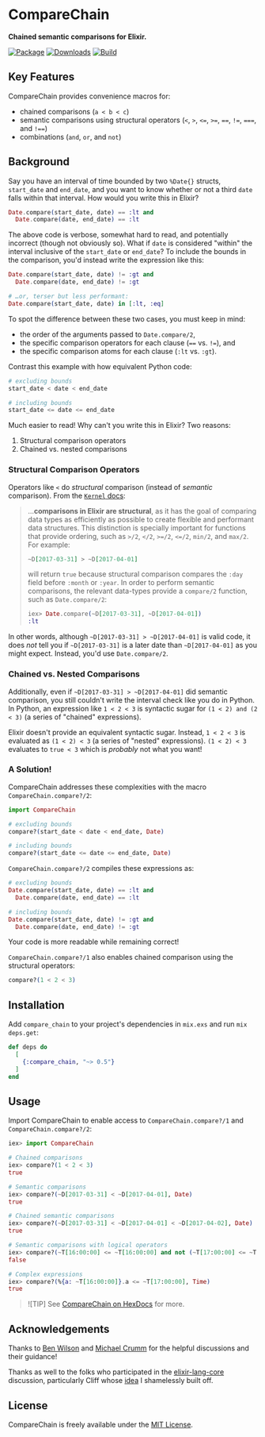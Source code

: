 # CompareChain

**Chained semantic comparisons for Elixir.**

[![Package](https://img.shields.io/hexpm/v/compare_chain?logo=elixir&style=for-the-badge)](https://hex.pm/packages/compare_chain)
[![Downloads](https://img.shields.io/hexpm/dt/compare_chain?logo=elixir&style=for-the-badge)](https://hex.pm/packages/compare_chain)
[![Build](https://img.shields.io/github/actions/workflow/status/CargoSense/compare_chain/ci.yml?branch=main&logo=github&style=for-the-badge)](https://github.com/CargoSense/compare_chain/actions/workflows/ci.yml)

## Key Features

CompareChain provides convenience macros for:

- chained comparisons (`a < b < c`)
- semantic comparisons using structural operators (`<`, `>`, `<=`, `>=`, `==`, `!=`, `===`, and `!==`)
- combinations (`and`, `or`, and `not`)

## Background

Say you have an interval of time bounded by two `%Date{}` structs, `start_date` and `end_date`, and you want to know whether or not a third `date` falls within that interval. How would you write this in Elixir?

```elixir
Date.compare(start_date, date) == :lt and
  Date.compare(date, end_date) == :lt
```

The above code is verbose, somewhat hard to read, and potentially incorrect (though not obviously so). What if `date` is considered "within" the interval inclusive of the `start_date` or `end_date`? To include the bounds in the comparison, you'd instead write the expression like this:

```elixir
Date.compare(start_date, date) != :gt and
  Date.compare(date, end_date) != :gt

# …or, terser but less performant:
Date.compare(start_date, date) in [:lt, :eq]
```

To spot the difference between these two cases, you must keep in mind:

- the order of the arguments passed to `Date.compare/2`,
- the specific comparison operators for each clause (`==` vs. `!=`), and
- the specific comparison atoms for each clause (`:lt` vs. `:gt`).

Contrast this example with how equivalent Python code:

```python
# excluding bounds
start_date < date < end_date

# including bounds
start_date <= date <= end_date
```

Much easier to read! Why can't you write this in Elixir? Two reasons:

1. Structural comparison operators
2. Chained vs. nested comparisons

### Structural Comparison Operators

Operators like `<` do _structural_ comparison (instead of _semantic_ comparison). From the [`Kernel` docs](https://hexdocs.pm/elixir/Kernel.html#module-structural-comparison):

> …**comparisons in Elixir are structural**, as it has the goal of comparing data types as efficiently as possible to create flexible and performant data structures. This distinction is specially important for functions that provide ordering, such as `>/2`, `</2`, `>=/2`, `<=/2`, `min/2`, and `max/2`. For example:
>
> ```elixir
> ~D[2017-03-31] > ~D[2017-04-01]
> ```
>
> will return `true` because structural comparison compares the `:day` field before `:month` or `:year`. In order to perform semantic comparisons, the relevant data-types provide a `compare/2` function, such as `Date.compare/2`:
>
> ```elixir
> iex> Date.compare(~D[2017-03-31], ~D[2017-04-01])
> :lt
> ```

In other words, although `~D[2017-03-31] > ~D[2017-04-01]` is valid code, it does _not_ tell you if `~D[2017-03-31]` is a later date than `~D[2017-04-01]` as you might expect.
Instead, you'd use `Date.compare/2`.

### Chained vs. Nested Comparisons

Additionally, even if `~D[2017-03-31] > ~D[2017-04-01]` did semantic comparison, you still couldn't write the interval check like you do in Python. In Python, an expression like `1 < 2 < 3` is syntactic sugar for `(1 < 2) and (2 < 3)` (a series of "chained" expressions).

Elixir doesn't provide an equivalent syntactic sugar. Instead, `1 < 2 < 3` is evaluated as `(1 < 2) < 3` (a series of "nested" expressions). `(1 < 2) < 3` evaluates to `true < 3` which is _probably_ not what you want!

### A Solution!

CompareChain addresses these complexities with the macro `CompareChain.compare?/2`:

```elixir
import CompareChain

# excluding bounds
compare?(start_date < date < end_date, Date)

# including bounds
compare?(start_date <= date <= end_date, Date)
```

`CompareChain.compare?/2` compiles these expressions as:

```elixir
# excluding bounds
Date.compare(start_date, date) == :lt and
  Date.compare(date, end_date) == :lt

# including bounds
Date.compare(start_date, date) != :gt and
  Date.compare(date, end_date) != :gt
```

Your code is more readable while remaining correct!

`CompareChain.compare?/1` also enables chained comparison using the structural operators:

```elixir
compare?(1 < 2 < 3)
```

## Installation

Add `compare_chain` to your project's dependencies in `mix.exs` and run `mix deps.get`:

```elixir
def deps do
  [
    {:compare_chain, "~> 0.5"}
  ]
end
```

## Usage

Import CompareChain to enable access to `CompareChain.compare?/1` and `CompareChain.compare?/2`:

```elixir
iex> import CompareChain

# Chained comparisons
iex> compare?(1 < 2 < 3)
true

# Semantic comparisons
iex> compare?(~D[2017-03-31] < ~D[2017-04-01], Date)
true

# Chained semantic comparisons
iex> compare?(~D[2017-03-31] < ~D[2017-04-01] < ~D[2017-04-02], Date)
true

# Semantic comparisons with logical operators
iex> compare?(~T[16:00:00] <= ~T[16:00:00] and not (~T[17:00:00] <= ~T[17:00:00]), Time)
false

# Complex expressions
iex> compare?(%{a: ~T[16:00:00]}.a <= ~T[17:00:00], Time)
true
```

<!--  -->

> ![TIP]
> See [CompareChain on HexDocs](https://hexdocs.pm/compare_chain) for more.

## Acknowledgements

Thanks to [Ben Wilson](https://github.com/benwilson512) and [Michael Crumm](https://github.com/mcrumm) for the helpful discussions and their guidance!

Thanks as well to the folks who participated in the [elixir-lang-core](https://groups.google.com/g/elixir-lang-core) discussion, particularly Cliff whose [idea](https://groups.google.com/g/elixir-lang-core/c/W2TeQm5r1H4/m/ctVuN_woBgAJ) I shamelessly built off.

## License

CompareChain is freely available under the [MIT License](https://opensource.org/licenses/MIT).
